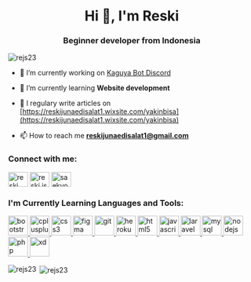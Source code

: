 <!--
**Rejs23/Rejs23** is a ✨ _special_ ✨ repository because its `README.md` (this file) appears on your GitHub profile.
-->
<h1 align="center">Hi 👋, I'm Reski</h1>
<h3 align="center">Beginner developer from Indonesia</h3>

<p align="left"> <img src="https://komarev.com/ghpvc/?username=rejs23&label=Profile%20views&color=0e75b6&style=flat" alt="rejs23" /> </p>

- 🔭 I’m currently working on [Kaguya Bot Discord](https://github.com/Rejs23/Kaguya-Bot-Discord)

- 🌱 I’m currently learning **Website development**

- 📝 I regulary write articles on [https://reskijunaedisalat1.wixsite.com/yakinbisa](https://reskijunaedisalat1.wixsite.com/yakinbisa)

- 📫 How to reach me **reskijunaedisalat1@gmail.com**

<h3 align="left">Connect with me:</h3>
<p align="left">
<a href="https://www.linkedin.com/in/reski-junaidi-shalat-3777151a1/" target="blank"><img align="center" src="https://cdn.jsdelivr.net/npm/simple-icons@3.0.1/icons/linkedin.svg" alt="reski junaidi shalat" height="30" width="40" /></a>
<a href="https://instagram.com/reski.js" target="blank"><img align="center" src="https://cdn.jsdelivr.net/npm/simple-icons@3.0.1/icons/instagram.svg" alt="reski.js" height="30" width="40" /></a>
<a href="https://www.youtube.com/channel/UCpZMQZPWWW2gVPS8qOncbog?view_as=subscriber" target="blank"><img align="center" src="https://cdn.jsdelivr.net/npm/simple-icons@3.0.1/icons/youtube.svg" alt="saekyo" height="30" width="40" /></a>
</p>

<h3 align="left">I'm Currently Learning Languages and Tools:</h3>
<p align="left"> <a href="https://getbootstrap.com" target="_blank"> <img src="https://devicons.github.io/devicon/devicon.git/icons/bootstrap/bootstrap-plain.svg" alt="bootstrap" width="40" height="40"/> </a> <a href="https://www.w3schools.com/cpp/" target="_blank"> <img src="https://devicons.github.io/devicon/devicon.git/icons/cplusplus/cplusplus-original.svg" alt="cplusplus" width="40" height="40"/> </a> <a href="https://www.w3schools.com/css/" target="_blank"> <img src="https://devicons.github.io/devicon/devicon.git/icons/css3/css3-original-wordmark.svg" alt="css3" width="40" height="40"/> </a> <a href="https://www.figma.com/" target="_blank"> <img src="https://www.vectorlogo.zone/logos/figma/figma-icon.svg" alt="figma" width="40" height="40"/> </a> <a href="https://git-scm.com/" target="_blank"> <img src="https://www.vectorlogo.zone/logos/git-scm/git-scm-icon.svg" alt="git" width="40" height="40"/> </a> <a href="https://heroku.com" target="_blank"> <img src="https://www.vectorlogo.zone/logos/heroku/heroku-icon.svg" alt="heroku" width="40" height="40"/> </a> <a href="https://www.w3.org/html/" target="_blank"> <img src="https://devicons.github.io/devicon/devicon.git/icons/html5/html5-original-wordmark.svg" alt="html5" width="40" height="40"/> </a> <a href="https://developer.mozilla.org/en-US/docs/Web/JavaScript" target="_blank"> <img src="https://devicons.github.io/devicon/devicon.git/icons/javascript/javascript-original.svg" alt="javascript" width="40" height="40"/> </a> <a href="https://laravel.com/" target="_blank"> <img src="https://devicons.github.io/devicon/devicon.git/icons/laravel/laravel-plain-wordmark.svg" alt="laravel" width="40" height="40"/> </a> <a href="https://www.mysql.com/" target="_blank"> <img src="https://devicons.github.io/devicon/devicon.git/icons/mysql/mysql-original-wordmark.svg" alt="mysql" width="40" height="40"/> </a> <a href="https://nodejs.org" target="_blank"> <img src="https://devicons.github.io/devicon/devicon.git/icons/nodejs/nodejs-original-wordmark.svg" alt="nodejs" width="40" height="40"/> </a> <a href="https://www.php.net" target="_blank"> <img src="https://devicons.github.io/devicon/devicon.git/icons/php/php-original.svg" alt="php" width="40" height="40"/> </a> <a href="https://www.adobe.com/products/xd.html" target="_blank"> <img src="https://cdn.worldvectorlogo.com/logos/adobe-xd.svg" alt="xd" width="40" height="40"/> </a> </p>


<p><img align="left" src="https://github-readme-stats.vercel.app/api/top-langs?username=rejs23&show_icons=true&locale=en&layout=compact" alt="rejs23" /></p>

<p>&nbsp;<img align="center" src="https://github-readme-stats.vercel.app/api?username=rejs23&show_icons=true&locale=en" alt="rejs23" /></p>
